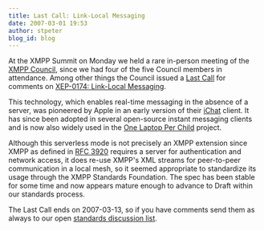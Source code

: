 ```yaml
---
title: Last Call: Link-Local Messaging
date: 2007-03-01 19:53
author: stpeter
blog_id: blog
---
```


At the XMPP Summit on Monday we held a rare in-person meeting of the [XMPP Council](https://xmpp.org/council/), since we had four of the five Council members in attendance. Among other things the Council issued a [Last Call](https://mail.jabber.org/pipermail/standards/2007-February/014012.html) for comments on [XEP-0174: Link-Local Messaging](https://xmpp.org/extensions/xep-0174.html).

This technology, which enables real-time messaging in the absence of a server, was pioneered by Apple in an early version of their [iChat](http://www.apple.com/ichat/) client. It has since been adopted in several open-source instant messaging clients and is now also widely used in the [One Laptop Per Child](http://www.laptop.org/) project.

Although this serverless mode is not precisely an XMPP extension since XMPP as defined in [RFC 3920](https://xmpp.org/rfcs/rfc3920.html) requires a server for authentication and network access, it does re-use XMPP's XML streams for peer-to-peer communication in a local mesh, so it seemed appropriate to standardize its usage through the XMPP Standards Foundation. The spec has been stable for some time and now appears mature enough to advance to Draft within our standards process. 

The Last Call ends on 2007-03-13, so if you have comments send them as always to our open [standards discussion list](https://mail.jabber.org/mailman/listinfo/standards).
